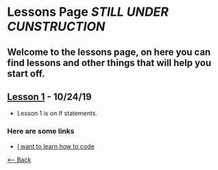 # Lessons Page _**STILL UNDER CUNSTRUCTION**_
## Welcome to the lessons page, on here you can find lessons and other things that will help you start off.

## [Lesson 1](./lessons/Lesson1) - 10/24/19
- Lesson 1 is on If statements.

### Here are some links
- [I want to learn how to code](./CODING)

[<-- Back](./)
